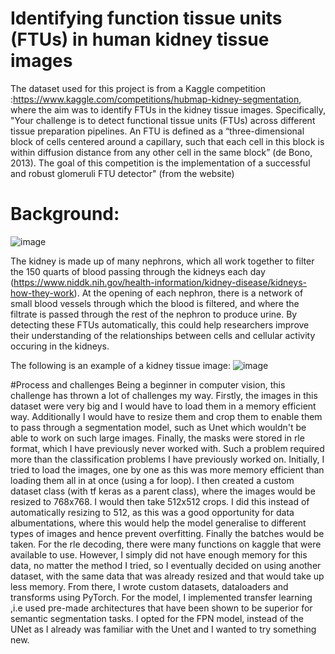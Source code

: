 # Identifying function tissue units (FTUs) in human kidney tissue images
The dataset used for this project is from a Kaggle competition :https://www.kaggle.com/competitions/hubmap-kidney-segmentation, where the aim was to identify FTUs in the kidney tissue images. 
Specifically, "Your challenge is to detect functional tissue units (FTUs) across different tissue preparation pipelines. An FTU is defined as a “three-dimensional block of cells centered around a capillary, such that each cell in this block is within diffusion distance from any other cell in the same block” (de Bono, 2013). The goal of this competition is the implementation of a successful and robust glomeruli FTU detector" (from the website)
# Background:
![image](https://user-images.githubusercontent.com/99748864/178031713-4d218448-edae-4851-a2a3-d67615e51ed2.png)

The kidney is made up of many nephrons, which all work together to filter the 150 quarts of blood passing through the kidneys each day (https://www.niddk.nih.gov/health-information/kidney-disease/kidneys-how-they-work). At the opening of each nephron, there is a network of small blood vessels through which the blood is filtered, and where the filtrate is passed through the rest of the nephron to produce urine. By detecting these FTUs automatically, this could help researchers improve their understanding of the relationships between cells and cellular activity occuring in the kidneys. 

The following is an example of a kidney tissue image:
![image](https://user-images.githubusercontent.com/99748864/178030920-561b89d9-22ff-42c2-b657-7fe55b09ca91.png)

#Process and challenges
Being a beginner in computer vision, this challenge has thrown a lot of challenges my way. Firstly, the images in this dataset were very big and I would have to load them in a memory efficient way. Additionally I would have to resize them and crop them to enable them to pass through a segmentation model, such as Unet which wouldn't be able to work on such large images. Finally, the masks were stored in rle format, which I have previously never worked with. Such a problem required more than the classification problems I have previously worked on. 
Initially, I tried to load the images, one by one as this was more memory efficient than loading them all in at once (using a for loop). I then created a custom dataset class (with tf keras as a parent class), where the images would be resized to 768x768. I would then take 512x512 crops. I did this instead of automatically resizing to 512, as this was a good opportunity for data albumentations, where this would help the model generalise to different types of images and hence prevent overfitting. Finally the batches would be taken. For the rle decoding, there were many functions on kaggle that were available to use. However, I simply did not have enough memory for this data, no matter the method I tried, so I eventually decided on using another dataset, with the same data that was already resized and that would take up less memory. 
From there, I wrote custom datasets, dataloaders and transforms using PyTorch. For the model, I implemented transfer learning ,i.e used pre-made architectures that have been shown to be superior for semantic segmentation tasks. I opted for the FPN model, instead of the UNet as I already was familiar with the Unet and I wanted to try something new. 
